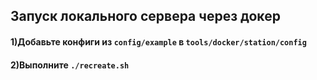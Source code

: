 ## Запуск локального сервера через докер

#### 1)Добавьте конфиги из `config/example` в `tools/docker/station/config`

#### 2)Выполните `./recreate.sh`
